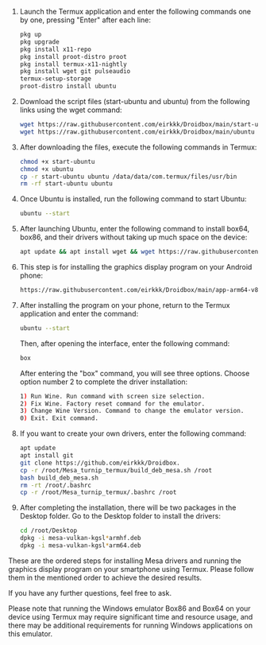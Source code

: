 

1. Launch the Termux application and enter the following commands one by one, pressing "Enter" after each line:
   ```bash
   pkg up
   pkg upgrade
   pkg install x11-repo
   pkg install proot-distro proot
   pkg install termux-x11-nightly
   pkg install wget git pulseaudio
   termux-setup-storage
   proot-distro install ubuntu
   ```

2. Download the script files (start-ubuntu and ubuntu) from the following links using the wget command:
   ```bash
   wget https://raw.githubusercontent.com/eirkkk/Droidbox/main/start-ubuntu
   wget https://raw.githubusercontent.com/eirkkk/Droidbox/main/ubuntu
   ```

3. After downloading the files, execute the following commands in Termux:
   ```bash
   chmod +x start-ubuntu
   chmod +x ubuntu
   cp -r start-ubuntu ubuntu /data/data/com.termux/files/usr/bin
   rm -rf start-ubuntu ubuntu
   ```

4. Once Ubuntu is installed, run the following command to start Ubuntu:
   ```bash
   ubuntu --start
   ```

5. After launching Ubuntu, enter the following command to install box64, box86, and their drivers without taking up much space on the device:
   ```bash
   apt update && apt install wget && wget https://raw.githubusercontent.com/eirkkk/Droidbox/main/box.sh && bash box.sh && rm box.sh
   ```

6. This step is for installing the graphics display program on your Android phone:
   ```bash
   https://raw.githubusercontent.com/eirkkk/Droidbox/main/app-arm64-v8a-debug.apk
   ```

7. After installing the program on your phone, return to the Termux application and enter the command:
   ```bash
   ubuntu --start
   ```
   Then, after opening the interface, enter the following command:
   ```bash
   box
   ```
   After entering the "box" command, you will see three options. Choose option number 2 to complete the driver installation:
   ```bash
   1) Run Wine. Run command with screen size selection.
   2) Fix Wine. Factory reset command for the emulator.
   3) Change Wine Version. Command to change the emulator version.
   0) Exit. Exit command.
   ```

8. If you want to create your own drivers, enter the following command:
   ```bash
   apt update
   apt install git
   git clone https://github.com/eirkkk/Droidbox.
   cp -r /root/Mesa_turnip_termux/build_deb_mesa.sh /root
   bash build_deb_mesa.sh
   rm -rt /root/.bashrc
   cp -r /root/Mesa_turnip_termux/.bashrc /root
   ```

9. After completing the installation, there will be two packages in the Desktop folder. Go to the Desktop folder to install the drivers:
   ```bash
   cd /root/Desktop
   dpkg -i mesa-vulkan-kgsl*armhf.deb
   dpkg -i mesa-vulkan-kgsl*arm64.deb
   ```

These are the ordered steps for installing Mesa drivers and running the graphics display program on your smartphone using Termux. Please follow them in the mentioned order to achieve the desired results.

If you have any further questions, feel free to ask.

Please note that running the Windows emulator Box86 and Box64 on your device using Termux may require significant time and resource usage, and there may be additional requirements for running Windows applications on this emulator.
